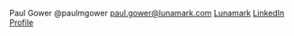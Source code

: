 Paul Gower
@paulmgower
paul.gower@lunamark.com
[Lunamark](http://lunamark.com)
[LinkedIn Profile](http://linkedin.com/in/pmgower)